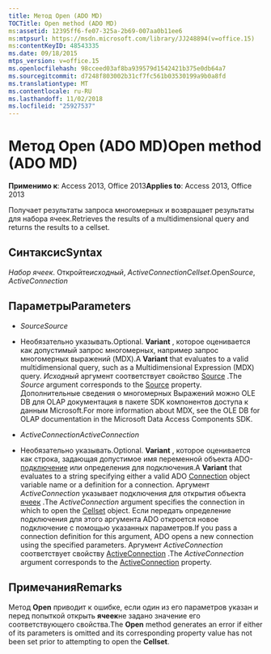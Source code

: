 ```yaml
---
title: Метод Open (ADO MD)
TOCTitle: Open method (ADO MD)
ms:assetid: 12395ff6-fe07-325a-2b69-007aa0b11ee6
ms:mtpsurl: https://msdn.microsoft.com/library/JJ248894(v=office.15)
ms:contentKeyID: 48543335
ms.date: 09/18/2015
mtps_version: v=office.15
ms.openlocfilehash: 98cceed03af8ba939579d1542421b375e0db64a7
ms.sourcegitcommit: d7248f803002b31cf7fc561b03530199a9b0a8fd
ms.translationtype: MT
ms.contentlocale: ru-RU
ms.lasthandoff: 11/02/2018
ms.locfileid: "25927537"
---
```

# <a name="open-method-ado-md"></a><span data-ttu-id="93547-102">Метод Open (ADO MD)</span><span class="sxs-lookup"><span data-stu-id="93547-102">Open method (ADO MD)</span></span>


<span data-ttu-id="93547-103">**Применимо к**: Access 2013, Office 2013</span><span class="sxs-lookup"><span data-stu-id="93547-103">**Applies to**: Access 2013, Office 2013</span></span>

<span data-ttu-id="93547-104">Получает результаты запроса многомерных и возвращает результаты для набора ячеек.</span><span class="sxs-lookup"><span data-stu-id="93547-104">Retrieves the results of a multidimensional query and returns the results to a cellset.</span></span>

## <a name="syntax"></a><span data-ttu-id="93547-105">Синтаксис</span><span class="sxs-lookup"><span data-stu-id="93547-105">Syntax</span></span>

<span data-ttu-id="93547-106">*Набор ячеек*. Откройте*исходный*, *ActiveConnection*</span><span class="sxs-lookup"><span data-stu-id="93547-106">*Cellset*.Open*Source*, *ActiveConnection*</span></span>

## <a name="parameters"></a><span data-ttu-id="93547-107">Параметры</span><span class="sxs-lookup"><span data-stu-id="93547-107">Parameters</span></span>

  - <span data-ttu-id="93547-108">*Source*</span><span class="sxs-lookup"><span data-stu-id="93547-108">*Source*</span></span>

  - <span data-ttu-id="93547-109">Необязательно указывать.</span><span class="sxs-lookup"><span data-stu-id="93547-109">Optional.</span></span> <span data-ttu-id="93547-110">**Variant** , которое оценивается как допустимый запрос многомерных, например запрос многомерных выражений (MDX).</span><span class="sxs-lookup"><span data-stu-id="93547-110">A **Variant** that evaluates to a valid multidimensional query, such as a Multidimensional Expression (MDX) query.</span></span> <span data-ttu-id="93547-111">*Исходный* аргумент соответствует свойство [Source](source-property-ado-md.md) .</span><span class="sxs-lookup"><span data-stu-id="93547-111">The *Source* argument corresponds to the [Source](source-property-ado-md.md) property.</span></span> <span data-ttu-id="93547-112">Дополнительные сведения о многомерных Выражений можно OLE DB для OLAP документация в пакете SDK компонентов доступа к данным Microsoft.</span><span class="sxs-lookup"><span data-stu-id="93547-112">For more information about MDX, see the OLE DB for OLAP documentation in the Microsoft Data Access Components SDK.</span></span>

  - <span data-ttu-id="93547-113">*ActiveConnection*</span><span class="sxs-lookup"><span data-stu-id="93547-113">*ActiveConnection*</span></span>

  - <span data-ttu-id="93547-114">Необязательно указывать.</span><span class="sxs-lookup"><span data-stu-id="93547-114">Optional.</span></span> <span data-ttu-id="93547-115">**Variant** , которое оценивается как строка, задающая допустимое имя переменной объекта ADO- [подключение](connection-object-ado.md) или определения для подключения.</span><span class="sxs-lookup"><span data-stu-id="93547-115">A **Variant** that evaluates to a string specifying either a valid ADO [Connection](connection-object-ado.md) object variable name or a definition for a connection.</span></span> <span data-ttu-id="93547-116">Аргумент *ActiveConnection* указывает подключения для открытия объекта [ячеек](cellset-object-ado-md.md) .</span><span class="sxs-lookup"><span data-stu-id="93547-116">The *ActiveConnection* argument specifies the connection in which to open the [Cellset](cellset-object-ado-md.md) object.</span></span> <span data-ttu-id="93547-117">Если передать определение подключения для этого аргумента ADO откроется новое подключение с помощью указанных параметров.</span><span class="sxs-lookup"><span data-stu-id="93547-117">If you pass a connection definition for this argument, ADO opens a new connection using the specified parameters.</span></span> <span data-ttu-id="93547-118">Аргумент *ActiveConnection* соответствует свойству [ActiveConnection](activeconnection-property-ado-md.md) .</span><span class="sxs-lookup"><span data-stu-id="93547-118">The *ActiveConnection* argument corresponds to the [ActiveConnection](activeconnection-property-ado-md.md) property.</span></span>

## <a name="remarks"></a><span data-ttu-id="93547-119">Примечания</span><span class="sxs-lookup"><span data-stu-id="93547-119">Remarks</span></span>

<span data-ttu-id="93547-120">Метод **Open** приводит к ошибке, если один из его параметров указан и перед попыткой открыть **ячеек**не задано значение его соответствующего свойства.</span><span class="sxs-lookup"><span data-stu-id="93547-120">The **Open** method generates an error if either of its parameters is omitted and its corresponding property value has not been set prior to attempting to open the **Cellset**.</span></span>

